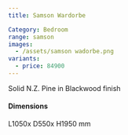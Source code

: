```yaml
---
title: Samson Wardorbe

Category: Bedroom
range: samson
images:
  - /assets/samson wadorbe.png
variants:
  - price: 84900
---
```


Solid N.Z. Pine in Blackwood finish

#### Dimensions

L1050x D550x H1950 mm
